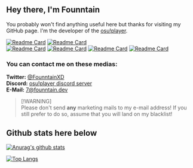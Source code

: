 <!--
**Founntain/founntain** is a ✨ _special_ ✨ repository because its `README.md` (this file) appears on your GitHub profile.
-->

## Hey there, I'm Founntain

You probably won't find anything useful here but thanks for visiting my GitHub page. I'm the developer of the [osu!player](https://github.com/Founntain/osuplayer).

[![Readme Card](https://github-readme-stats.vercel.app/api/pin/?username=Founntain&repo=osuplayer)](https://github.com/Founntain/osuplayer)
[![Readme Card](https://github-readme-stats.vercel.app/api/pin/?username=Founntain&repo=MarioKart8DX-RandomBuildGenerator)](https://github.com/Founntain/MarioKart8DX-RandomBuildGenerator)  
[![Readme Card](https://github-readme-stats.vercel.app/api/pin/?username=Founntain&repo=gudsafe)](https://github.com/Founntain/gudsafe)
[![Readme Card](https://github-readme-stats.vercel.app/api/pin/?username=Founntain&repo=nein)](https://github.com/Founntain/nein)
[![Readme Card](https://github-readme-stats.vercel.app/api/pin/?username=Founntain&repo=TetraLeague.Overlay)](https://github.com/Founntain/TetraLeague.Overlay)
[![Readme Card](https://github-readme-stats.vercel.app/api/pin/?username=Founntain&repo=RandomStartItemPlus)](https://github.com/Founntain/RandomStartItemPlus)

### You can contact me on these medias:

**Twitter:** [@FounntainXD](https://twitter.com/FounntainXD)  
**Discord:** [osu!player discord server](https://discord.gg/RJQSc5B)  
**E-Mail:** [7@founntain.dev](mailto:7@founntain.dev)  
> [!WARNING]\
> Please don't send **any** marketing mails to my e-mail address! If you still prefer to do so, assume that you will land on my blacklist!

## Github stats here below
[![Anurag's github stats](https://github-readme-stats.vercel.app/api?username=founntain&show_icons=true&title_color=FF2272&icon_color=FF2272)](https://github.com/anuraghazra/github-readme-stats)

[![Top Langs](https://github-readme-stats.vercel.app/api/top-langs/?username=founntain&layout=compact&show_icons=true&title_color=FF2272&icon_color=FF2272)](https://github.com/anuraghazra/github-readme-stats)
